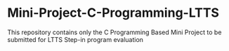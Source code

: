# Mini-Project-C-Programming-LTTS
This repository contains only the C Programming Based Mini Project to be submitted for LTTS Step-in program evaluation
